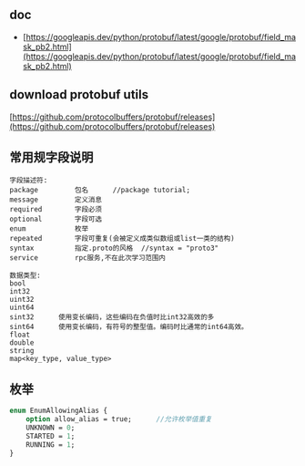 ## doc

- [https://googleapis.dev/python/protobuf/latest/google/protobuf/field_mask_pb2.html](https://googleapis.dev/python/protobuf/latest/google/protobuf/field_mask_pb2.html)

## download protobuf utils

[https://github.com/protocolbuffers/protobuf/releases](https://github.com/protocolbuffers/protobuf/releases)

## 常用规字段说明

```
字段描述符:
package         包名      //package tutorial;
message         定义消息
required        字段必须
optional        字段可选
enum            枚举
repeated        字段可重复(会被定义成类似数组或list一类的结构)
syntax          指定.proto的风格  //syntax = "proto3"
service         rpc服务,不在此次学习范围内

数据类型:
bool
int32
uint32
uint64
sint32      使用变长编码，这些编码在负值时比int32高效的多
sint64      使用变长编码，有符号的整型值。编码时比通常的int64高效。
float
double
string
map<key_type, value_type> 
```

## 枚举

```protobuf
enum EnumAllowingAlias {
    option allow_alias = true;      //允许枚举值重复
    UNKNOWN = 0;
    STARTED = 1;
    RUNNING = 1;
}
```